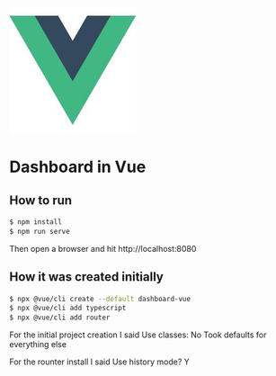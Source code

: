 ![Vue](../screenshots/vueLogo.jpg)
# Dashboard in Vue

## How to run
```bash
$ npm install
$ npm run serve
```
Then open a browser and hit http://localhost:8080

## How it was created initially
```bash
$ npx @vue/cli create --default dashboard-vue
$ npx @vue/cli add typescript
$ npx @vue/cli add router
```
For the initial project creation I said
Use classes: No
Took defaults for everything else

For the rounter install I said 
Use history mode? Y
